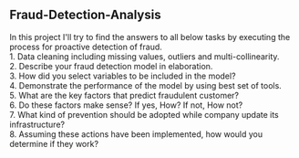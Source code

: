 <h2> Fraud-Detection-Analysis</h2>
In this project I'll try to find the answers to all below tasks by executing the process for proactive detection of fraud.<br>
1. Data cleaning including missing values, outliers and multi-collinearity.  <br>
2. Describe your fraud detection model in elaboration.  <br>
3. How did you select variables to be included in the model?  <br>
4. Demonstrate the performance of the model by using best set of tools.  <br>
5. What are the key factors that predict fraudulent customer?  <br>
6. Do these factors make sense? If yes, How? If not, How not?  <br>
7. What kind of prevention should be adopted while company update its infrastructure? <br>
8. Assuming these actions have been implemented, how would you determine if they work? <br>
